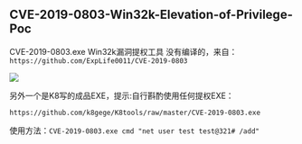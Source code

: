 ## CVE-2019-0803-Win32k-Elevation-of-Privilege-Poc  

CVE-2019-0803.exe Win32k漏洞提权工具  没有编译的，来自：`https://github.com/ExpLife0011/CVE-2019-0803`   

![](CVE-2019-0803-Win32k%20Elevation%20of%20Privilege%20Poc.assets/CVE-2019-0803.png)

   

另外一个是K8写的成品EXE，提示:自行斟酌使用任何提权EXE：  

`https://github.com/k8gege/K8tools/raw/master/CVE-2019-0803.exe`

使用方法：`CVE-2019-0803.exe cmd "net user test test@321# /add"`

